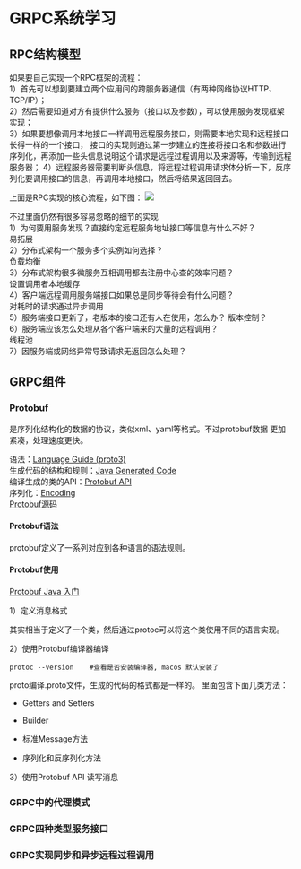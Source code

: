 # GRPC系统学习

## RPC结构模型

如果要自己实现一个RPC框架的流程：  
1）首先可以想到要建立两个应用间的跨服务器通信（有两种网络协议HTTP、TCP/IP）；  
2）然后需要知道对方有提供什么服务（接口以及参数），可以使用服务发现框架实现；  
3）如果要想像调用本地接口一样调用远程服务接口，则需要本地实现和远程接口长得一样的一个接口，
接口的实现则通过第一步建立的连接将接口名和参数进行序列化，再添加一些头信息说明这个请求是远程过程调用以及来源等，传输到远程服务器；
4）远程服务器需要判断头信息，将远程过程调用请求体分析一下，反序列化要调用接口的信息，再调用本地接口，然后将结果返回回去。

上面是RPC实现的核心流程，如下图：
![](https://upload-images.jianshu.io/upload_images/1779921-d66a7ff6caad8955.png?imageMogr2/auto-orient/)

不过里面仍然有很多容易忽略的细节的实现  
1）为何要用服务发现？直接约定远程服务地址接口等信息有什么不好？  
易拓展   
2）分布式架构一个服务多个实例如何选择？  
负载均衡  
3）分布式架构很多微服务互相调用都去注册中心查的效率问题？  
设置调用者本地缓存  
4）客户端远程调用服务端接口如果总是同步等待会有什么问题？  
对耗时的请求通过异步调用  
5）服务端接口更新了，老版本的接口还有人在使用，怎么办？ 
版本控制？  
6）服务端应该怎么处理从各个客户端来的大量的远程调用？  
线程池  
7）因服务端或网络异常导致请求无返回怎么处理？  

## GRPC组件

### Protobuf

是序列化结构化的数据的协议，类似xml、yaml等格式。不过protobuf数据
更加紧凑，处理速度更快。

语法：[Language Guide (proto3)](https://developers.google.com/protocol-buffers/docs/proto)  
生成代码的结构和规则：[Java Generated Code](https://developers.google.com/protocol-buffers/docs/reference/java-generated)  
编译生成的类的API：[Protobuf API](https://developers.google.com/protocol-buffers/docs/reference/java/)  
序列化：[Encoding](https://developers.google.com/protocol-buffers/docs/encoding)  
[Protobuf源码](https://github.com/protocolbuffers/protobuf)  

#### Protobuf语法

protobuf定义了一系列对应到各种语言的语法规则。

#### Protobuf使用

[Protobuf Java 入门](https://developers.google.com/protocol-buffers/docs/javatutorial)

1）定义消息格式  

其实相当于定义了一个类，然后通过protoc可以将这个类使用不同的语言实现。

2）使用Protobuf编译器编译  

```
protoc --version    #查看是否安装编译器, macos 默认安装了
```

proto编译.proto文件，生成的代码的格式都是一样的。
里面包含下面几类方法：

+ Getters and Setters

+ Builder

+ 标准Message方法

+ 序列化和反序列化方法

3）使用Protobuf API 读写消息  


### GRPC中的代理模式

### GRPC四种类型服务接口

### GRPC实现同步和异步远程过程调用

### 